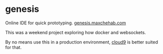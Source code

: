 # genesis
Online IDE for quick prototyping.
[genesis.maxchehab.com](http://genesis.maxchehab.com)

This was a weekend project exploring how docker and websockets.

By no means use this in a production environment, [cloud9](https://c9.io) is better suited for that.


